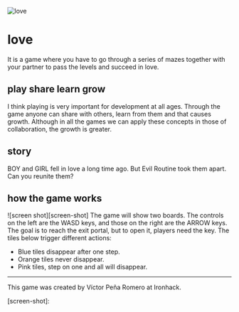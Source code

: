 ![love][logo]

# love
It is a game where you have to go through a series of mazes together with your partner to pass the levels and succeed in love.

## play share learn grow
I think playing is very important for development at all ages. Through the game anyone can share with others, learn from them and that causes growth. Although in all the games we can apply these concepts in those of collaboration, the growth is greater.

## story
BOY and GIRL fell in love a long time ago. But Evil Routine took them apart. Can you reunite them?

## how the game works
![screen shot][screen-shot]
The game will show two boards. The controls on the left are the WASD keys, and those on the right are the ARROW keys. The goal is to reach the exit portal, but to open it, players need the key. The tiles below trigger different actions:
- Blue tiles disappear after one step.
- Orange tiles never disappear.
- Pink tiles, step on one and all will disappear.

---

This game was created by Víctor Peña Romero at Ironhack.


[logo]: https://raw.githubusercontent.com/evilvic/love/master/assets/images/love.png
[screen-shot]: 